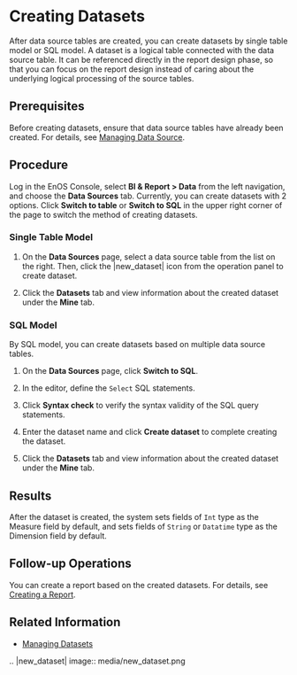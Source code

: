 # Creating Datasets

After data source tables are created, you can create datasets by single table model or SQL model. A dataset is a logical table connected with the data source table. It can be referenced directly in the report design phase, so that you can focus on the report design instead of caring about the underlying logical processing of the source tables.

## Prerequisites

Before creating datasets, ensure that data source tables have already been created. For details, see [Managing Data Source](managing_datasource).

## Procedure

Log in the EnOS Console, select **BI & Report > Data** from the left navigation, and choose the **Data Sources** tab. Currently, you can create datasets with 2 options. Click **Switch to table** or **Switch to SQL** in the upper right corner of the page to switch the method of creating datasets.

### Single Table Model

1. On the **Data Sources** page, select a data source table from the list on the right. Then, click the |new_dataset| icon from the operation panel to create dataset.

2. Click the **Datasets** tab and view information about the created dataset under the **Mine** tab.

### SQL Model

By SQL model, you can create datasets based on multiple data source tables.

1. On the **Data Sources** page, click **Switch to SQL**.

2. In the editor, define the `Select` SQL statements.

3. Click **Syntax check** to verify the syntax validity of the SQL query statements.

4. Enter the dataset name and click **Create dataset** to complete creating the dataset.

5. Click the **Datasets** tab and view information about the created dataset under the **Mine** tab.

## Results

After the dataset is created, the system sets fields of `Int` type as the Measure field by default, and sets fields of `String` or `Datatime` type as the Dimension field by default.

## Follow-up Operations

You can create a report based on the created datasets. For details, see [Creating a Report](creating_report).

## Related Information

- [Managing Datasets](managing_dataset)

.. |new_dataset| image:: media/new_dataset.png

<!--end-->
